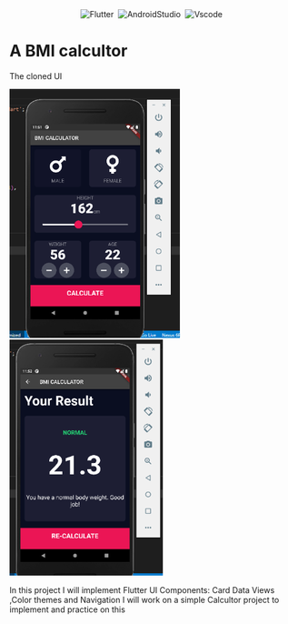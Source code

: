
<div id="header" align="center">
<img src="https://cdn-images-1.medium.com/max/1200/1*5-aoK8IBmXve5whBQM90GA.png" title="Flutter" alt="Flutter" width="60" height="60"/>&nbsp;
 <img src="https://upload.wikimedia.org/wikipedia/commons/thumb/9/95/Android_Studio_Icon_3.6.svg/1900px-Android_Studio_Icon_3.6.svg.png" title=" AndroidStudio" alt="AndroidStudio" width="60" height="60"/>&nbsp;
<img src="https://upload.wikimedia.org/wikipedia/commons/thumb/9/9a/Visual_Studio_Code_1.35_icon.svg/2048px-Visual_Studio_Code_1.35_icon.svg.png" title="VScode" alt="Vscode" width="60" height="60"/>&nbsp;

  </div>
  
# A BMI calcultor 
The cloned UI
<div>
<p float="centre">

<img src="https://github.com/WahomeKezia/Assets/blob/main/BMICalcPageOne.png" width="300" />
<img src="https://github.com/WahomeKezia/Assets/blob/main/BMIpageTwo.png" width="270" />
 
</div>
In this project I will implement Flutter UI Components: Card Data Views ,Color themes and Navigation 
I will work on a simple Calcultor project to implement and practice on this 
